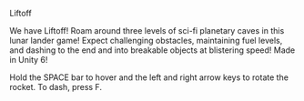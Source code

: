 Liftoff

We have Liftoff! Roam around three levels of sci-fi planetary caves in this lunar lander game! Expect challenging obstacles, maintaining fuel levels, and dashing to the end and into breakable objects at blistering speed! Made in Unity 6!

Hold the SPACE bar to hover and the left and right arrow keys to rotate the rocket. To dash, press F.
